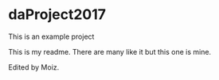 # daProject2017
This is an example project

This is my readme. There are many like it but this one is mine. 

Edited by Moiz.
